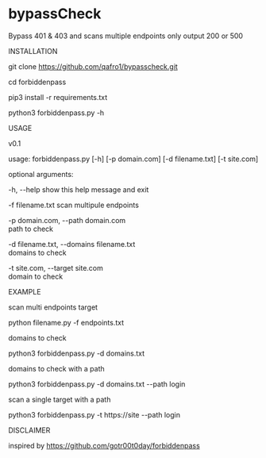 # bypassCheck
Bypass 401 &amp; 403 and scans multiple endpoints only output 200 or 500   


INSTALLATION


git clone https://github.com/qafro1/bypasscheck.git

cd forbiddenpass

pip3 install -r requirements.txt

python3 forbiddenpass.py -h

USAGE

   v0.1           
                                                                                                                                                                                                             
                                                                                                                                   
usage: forbiddenpass.py [-h] [-p domain.com] [-d filename.txt] [-t site.com]                                                                                                           

optional arguments:  

  -h, --help            show this help message and exit  
  
  -f filename.txt       scan multipule endpoints
  
  -p domain.com, --path domain.com                                                                       
                        path to check    
                        
  -d filename.txt, --domains filename.txt                                                                
                        domains to check   
                        
  -t site.com, --target site.com                                                                         
                        domain to check 
                        
                        
EXAMPLE

scan  multi endpoints target

python filename.py -f endpoints.txt

domains to check

python3 forbiddenpass.py -d domains.txt

domains to check with a path

python3 forbiddenpass.py -d domains.txt --path login

scan a single target with a path

python3 forbiddenpass.py -t https://site --path login

DISCLAIMER

inspired by https://github.com/gotr00t0day/forbiddenpass
 

